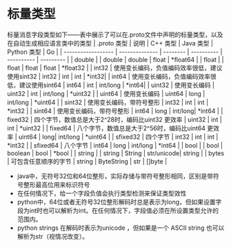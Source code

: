 # 标量类型

标量消息字段类型如下——表中展示了可以在.proto文件中声明的标量类型，以及在自动生成相应语言类中的类型
 | .proto 类型        | 说明           | C++ 类型  |  Java 类型  | Python 类型 |  Go        |
 | ------------------ | -------------- |  -------- |  ---------- |  ---------- |  --------- |
 | double             |                | double    |  double     |    float    |   *float64 |
 | float              |                |   float   |   float     |    float    |   *float32 |
 | int32              | 使用变长编码，负值编码效率很低，建议使用sint32     |    int32 |   int  |  int  |  *int32|
 | int64              | 使用变长编码，负值编码效率很低，建议使用sint64     |    int64 |   int  |  int/long  |  *int64|
 | uint32             | 使用变长编码   |   uint32  |  int        |    int/long |  *uint32   |
 | uint64             | 使用变长编码   |   uint64  |  long       |    int/long |  *uint64   |
 | sint32             | 使用变长编码，带符号整形 |  int32   |   int   |  int    |  *int32   |
 | sint64             | 使用变长编码，带符号整形 |  int64   |   long  |  int/long| *int64   |
 | fixed32            | 四个字节，数值总是大于2^28时，编码比uint32 更效率 | uint32  | int |  int  |  *uint32  |
 | fixed64            | 八个字节，数值总是大于2^56时，编码比uint64 更效率 | uint64  | long|  int/long | *uint64 |
 | sfixed32           | 四个字节       |   int32   |  int        |     int      |   *int32  |
 | sfixed64           | 八个字节       |   int64   |  long       |    int/long  |   *int64  |
 | bool               |                |   bool    |  boolean    |    bool      |   *bool   |
 | string             |                |   string  |  String     |   str/unicode|  string   |
 | bytes              | 可包含任意顺序的字节 |  string | ByteString |  str      |  []byte   |

* java中，无符号32位和64位整形，实际存储与带符号整形相同，区别是带符号整形最高位用来标识符号
* 在任何情况下，给一个字段负值会执行类型检测来保证类型效性
* python中，64位或者无符号32位整形解码时总是表示为long，但如果设置字段为int时也可以解析为int。在任何情况下，字段值必须在所设置类型允许的范围内。
* python strings 在解码时表示为unicode ，但如果是一个 ASCII string 也可以解析为str（视情况改变）。